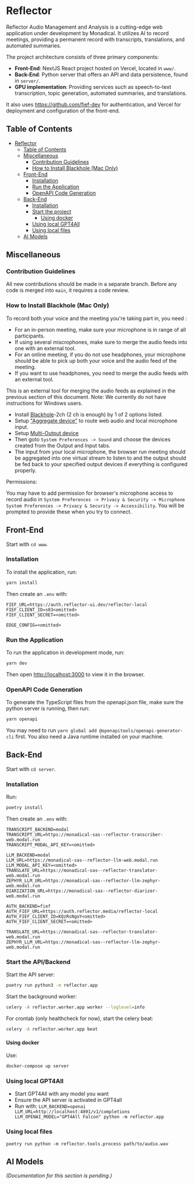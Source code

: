 # Reflector

Reflector Audio Management and Analysis is a cutting-edge web application under development by Monadical. It utilizes AI to record meetings, providing a permanent record with transcripts, translations, and automated summaries.

The project architecture consists of three primary components:

* **Front-End**: NextJS React project hosted on Vercel, located in `www/`.
* **Back-End**: Python server that offers an API and data persistence, found in `server/`.
* **GPU implementation**: Providing services such as speech-to-text transcription, topic generation, automated summaries, and translations.

It also uses https://github.com/fief-dev for authentication, and Vercel for deployment and configuration of the front-end.

## Table of Contents

- [Reflector](#reflector)
  - [Table of Contents](#table-of-contents)
  - [Miscellaneous](#miscellaneous)
    - [Contribution Guidelines](#contribution-guidelines)
    - [How to Install Blackhole (Mac Only)](#how-to-install-blackhole-mac-only)
  - [Front-End](#front-end)
    - [Installation](#installation)
    - [Run the Application](#run-the-application)
    - [OpenAPI Code Generation](#openapi-code-generation)
  - [Back-End](#back-end)
    - [Installation](#installation-1)
    - [Start the project](#start-the-project)
      - [Using docker](#using-docker)
    - [Using local GPT4All](#using-local-gpt4all)
    - [Using local files](#using-local-files)
  - [AI Models](#ai-models)

## Miscellaneous

### Contribution Guidelines

All new contributions should be made in a separate branch. Before any code is merged into `main`, it requires a code review.

### How to Install Blackhole (Mac Only)
To record both your voice and the meeting you're taking part in, you need :
- For an in-person meeting, make sure your microphone is in range of all participants.
- If using several miscrophones, make sure to merge the audio feeds into one with an external tool.
- For an online meeting, if you do not use headphones, your microphone should be able to pick up both your voice and the audio feed of the meeting.
- If you want to use headphones, you need to merge the audio feeds with an external tool.


This is an external tool for merging the audio feeds as explained in the previous section of this document.
Note: We currently do not have instructions for Windows users.
* Install [Blackhole](https://github.com/ExistentialAudio/BlackHole)-2ch (2 ch is enough) by 1 of 2 options listed.
* Setup ["Aggregate device"](https://github.com/ExistentialAudio/BlackHole/wiki/Aggregate-Device) to route web audio and local microphone input.
* Setup [Multi-Output device](https://github.com/ExistentialAudio/BlackHole/wiki/Multi-Output-Device)
* Then goto ```System Preferences -> Sound``` and choose the devices created from the Output and Input tabs.
* The input from your local microphone, the browser run meeting should be aggregated into one virtual stream to listen to and the output should be fed back to your specified output devices if everything is configured properly.

Permissions:

You may have to add permission for browser's microphone access to record audio in
```System Preferences -> Privacy & Security -> Microphone```
```System Preferences -> Privacy & Security -> Accessibility```. You will be prompted to provide these when you try to connect.

## Front-End

Start with `cd www`.

### Installation

To install the application, run:

```bash
yarn install
```
Then create an `.env` with:

```
FIEF_URL=https://auth.reflector-ui.dev/reflector-local
FIEF_CLIENT_ID=s03<omitted>
FIEF_CLIENT_SECRET=<omitted>

EDGE_CONFIG=<omitted>
```

### Run the Application

To run the application in development mode, run:

```bash
yarn dev
```

Then open [http://localhost:3000](http://localhost:3000) to view it in the browser.

### OpenAPI Code Generation

To generate the TypeScript files from the openapi.json file, make sure the python server is running, then run:

```bash
yarn openapi
```

You may need to run `yarn global add @openapitools/openapi-generator-cli` first. You also need a Java runtime installed on your machine.

## Back-End

Start with `cd server`.

### Installation

Run:

```bash
poetry install
```

Then create an `.env` with:

```
TRANSCRIPT_BACKEND=modal
TRANSCRIPT_URL=https://monadical-sas--reflector-transcriber-web.modal.run
TRANSCRIPT_MODAL_API_KEY=<omitted>

LLM_BACKEND=modal
LLM_URL=https://monadical-sas--reflector-llm-web.modal.run
LLM_MODAL_API_KEY=<omitted>
TRANSLATE_URL=https://monadical-sas--reflector-translator-web.modal.run
ZEPHYR_LLM_URL=https://monadical-sas--reflector-llm-zephyr-web.modal.run
DIARIZATION_URL=https://monadical-sas--reflector-diarizer-web.modal.run

AUTH_BACKEND=fief
AUTH_FIEF_URL=https://auth.reflector.media/reflector-local
AUTH_FIEF_CLIENT_ID=KQzRsNgoY<omitted>
AUTH_FIEF_CLIENT_SECRET=<omitted>

TRANSLATE_URL=https://monadical-sas--reflector-translator-web.modal.run
ZEPHYR_LLM_URL=https://monadical-sas--reflector-llm-zephyr-web.modal.run
```

### Start the API/Backend

Start the API server:

```bash
poetry run python3 -m reflector.app
```

Start the background worker:

```bash
celery -A reflector.worker.app worker --loglevel=info
```

For crontab (only healthcheck for now), start the celery beat:

```bash
celery -A reflector.worker.app beat
```

#### Using docker

Use:

```bash
docker-compose up server
```

### Using local GPT4All

- Start GPT4All with any model you want
- Ensure the API server is activated in GPT4all
- Run with: `LLM_BACKEND=openai LLM_URL=http://localhost:4891/v1/completions LLM_OPENAI_MODEL="GPT4All Falcon" python -m reflector.app`


### Using local files

```
poetry run python -m reflector.tools.process path/to/audio.wav
```

## AI Models

*(Documentation for this section is pending.)*

